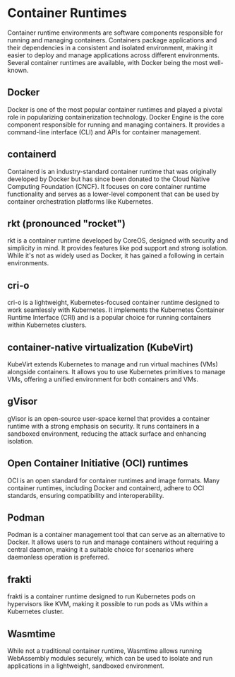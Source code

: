 # Container Runtimes
Container runtime environments are software components responsible for running and managing containers. Containers package applications and their dependencies in a consistent and isolated environment, making it easier to deploy and manage applications across different environments. Several container runtimes are available, with Docker being the most well-known.

## Docker
Docker is one of the most popular container runtimes and played a pivotal role in popularizing containerization technology. Docker Engine is the core component responsible for running and managing containers. It provides a command-line interface (CLI) and APIs for container management.
## containerd
Containerd is an industry-standard container runtime that was originally developed by Docker but has since been donated to the Cloud Native Computing Foundation (CNCF). It focuses on core container runtime functionality and serves as a lower-level component that can be used by container orchestration platforms like Kubernetes.
## rkt (pronounced "rocket")
rkt is a container runtime developed by CoreOS, designed with security and simplicity in mind. It provides features like pod support and strong isolation. While it's not as widely used as Docker, it has gained a following in certain environments.
## cri-o
cri-o is a lightweight, Kubernetes-focused container runtime designed to work seamlessly with Kubernetes. It implements the Kubernetes Container Runtime Interface (CRI) and is a popular choice for running containers within Kubernetes clusters.
## container-native virtualization (KubeVirt)
KubeVirt extends Kubernetes to manage and run virtual machines (VMs) alongside containers. It allows you to use Kubernetes primitives to manage VMs, offering a unified environment for both containers and VMs.
## gVisor
gVisor is an open-source user-space kernel that provides a container runtime with a strong emphasis on security. It runs containers in a sandboxed environment, reducing the attack surface and enhancing isolation.
## Open Container Initiative (OCI) runtimes
OCI is an open standard for container runtimes and image formats. Many container runtimes, including Docker and containerd, adhere to OCI standards, ensuring compatibility and interoperability.
## Podman
Podman is a container management tool that can serve as an alternative to Docker. It allows users to run and manage containers without requiring a central daemon, making it a suitable choice for scenarios where daemonless operation is preferred.
## frakti
frakti is a container runtime designed to run Kubernetes pods on hypervisors like KVM, making it possible to run pods as VMs within a Kubernetes cluster.
## Wasmtime
While not a traditional container runtime, Wasmtime allows running WebAssembly modules securely, which can be used to isolate and run applications in a lightweight, sandboxed environment.
